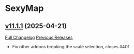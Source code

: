 # SexyMap

## [v11.1.1](https://github.com/funkydude/SexyMap/tree/v11.1.1) (2025-04-21)
[Full Changelog](https://github.com/funkydude/SexyMap/compare/v11.1.0...v11.1.1) [Previous Releases](https://github.com/funkydude/SexyMap/releases)

- Fix other addons breaking the scale selection, closes #401  
